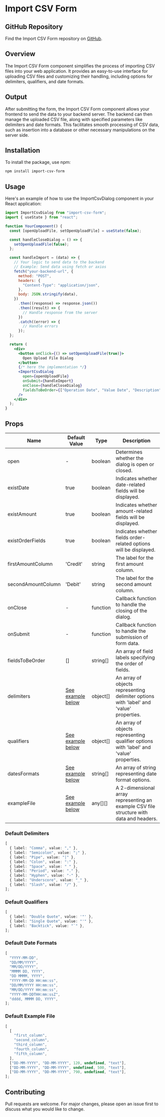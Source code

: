 # Import CSV Form

## GitHub Repository

Find the Import CSV Form repository on [GitHub](https://github.com/mhamed-monastiri/input-csv-form-package).

## Overview

The Import CSV Form component simplifies the process of importing CSV files into your web application. It provides an easy-to-use interface for uploading CSV files and customizing their handling, including options for delimiters, qualifiers, and date formats.

## Output

After submitting the form, the Import CSV Form component allows your frontend to send the data to your backend server. The backend can then manage the uploaded CSV file, along with specified parameters like delimiters and date formats. This facilitates smooth processing of CSV data, such as insertion into a database or other necessary manipulations on the server side.

## Installation

To install the package, use npm:

```bash
npm install import-csv-form
```

## Usage

Here's an example of how to use the ImportCsvDialog component in your React application:

```jsx
import ImportCsvDialog from "import-csv-form";
import { useState } from "react";

function YourComponent() {
  const [openUploadFile, setOpenUploadFile] = useState(false);

  const handleCloseDialog = () => {
    setOpenUploadFile(false);
  };

  const handleImport = (data) => {
    // Your logic to send data to the backend
    // Example: Send data using fetch or axios
    fetch("your-backend-url", {
      method: "POST",
      headers: {
        "Content-Type": "application/json",
      },
      body: JSON.stringify(data),
    })
      .then((response) => response.json())
      .then((result) => {
        // Handle response from the server
      })
      .catch((error) => {
        // Handle errors
      });
  };

  return (
    <div>
      <button onClick={() => setOpenUploadFile(true)}>
        Open Upload File Dialog
      </button>
      {/* here the implementation */}
      <ImportCsvDialog
        open={openUploadFile}
        onSubmit={handleImport}
        onClose={handleCloseDialog}
        fieldsToBeOrder={["Operation Date", "Value Date", "Description"]}
      />
    </div>
  );
}
```

## Props

| Name               | Default Value                              | Type     | Description                                                                             |
| ------------------ | ------------------------------------------ | -------- | --------------------------------------------------------------------------------------- |
| open               | -                                          | boolean  | Determines whether the dialog is open or closed.                                        |
| existDate          | true                                       | boolean  | Indicates whether date-related fields will be displayed.                                |
| existAmount        | true                                       | boolean  | Indicates whether amount-related fields will be displayed.                              |
| existOrderFields   | true                                       | boolean  | Indicates whether fields order-related options will be displayed.                       |
| firstAmountColumn  | 'Credit'                                   | string   | The label for the first amount column.                                                  |
| secondAmountColumn | 'Debit'                                    | string   | The label for the second amount column.                                                 |
| onClose            | -                                          | function | Callback function to handle the closing of the dialog.                                  |
| onSubmit           | -                                          | function | Callback function to handle the submission of form data.                                |
| fieldsToBeOrder    | []                                         | string[] | An array of field labels specifying the order of fields.                                |
| delimiters         | [See example below](#default-delimiters)   | object[] | An array of objects representing delimiter options with 'label' and 'value' properties. |
| qualifiers         | [See example below](#default-qualifiers)   | object[] | An array of objects representing qualifier options with 'label' and 'value' properties. |
| datesFormats       | [See example below](#default-date-formats) | string[] | An array of string representing date format options.                                    |
| exampleFile        | [See example below](#default-example-file) | any[][]  | A 2-dimensional array representing an example CSV file structure with data and headers. |

### Default Delimiters

```ts
[
  { label: "Comma", value: "," },
  { label: "Semicolon", value: ";" },
  { label: "Pipe", value: "|" },
  { label: "Colon", value: ":" },
  { label: "Space", value: " " },
  { label: "Period", value: "." },
  { label: "Hyphen", value: "-" },
  { label: "Underscore", value: "_" },
  { label: "Slash", value: "/" },
];
```

### Default Qualifiers

```ts
[
  { label: "Double Quote", value: '"' },
  { label: "Single Quote", value: "'" },
  { label: "Backtick", value: "`" },
];
```

### Default Date Formats

```ts
[
  "YYYY-MM-DD",
  "DD/MM/YYYY",
  "MM/DD/YYYY",
  "MMMM DD, YYYY",
  "DD MMMM, YYYY",
  "YYYY-MM-DD HH:mm:ss",
  "DD/MM/YYYY HH:mm:ss",
  "MM/DD/YYYY HH:mm:ss",
  "YYYY-MM-DDTHH:mm:ssZ",
  "dddd, MMMM DD, YYYY",
];
```

### Default Example File

```ts
[
  [
    "first_column",
    "second_column",
    "third_column",
    "fourth_column",
    "fifth_column",
  ],
  ["DD-MM-YYYY", "DD-MM-YYYY", 120, undefined, "text"],
  ["DD-MM-YYYY", "DD-MM-YYYY", undefined, 500, "text"],
  ["DD-MM-YYYY", "DD-MM-YYYY", 790, undefined, "text"],
];
```

## Contributing

Pull requests are welcome. For major changes, please open an issue first
to discuss what you would like to change.
